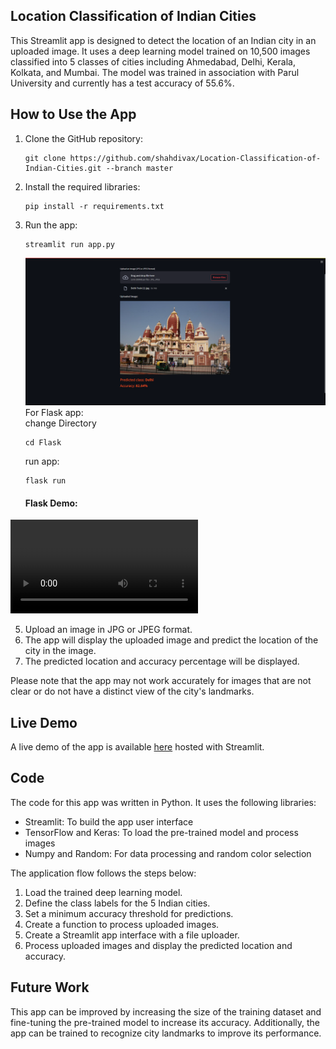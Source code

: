 ## Location Classification of Indian Cities

This Streamlit app is designed to detect the location of an Indian city in an uploaded image. It uses a deep learning model trained on 10,500 images classified into 5 classes of cities including Ahmedabad, Delhi, Kerala, Kolkata, and Mumbai. The model was trained in association with Parul University and currently has a test accuracy of 55.6%.

## How to Use the App
1. Clone the GitHub repository:
   ```
   git clone https://github.com/shahdivax/Location-Classification-of-Indian-Cities.git --branch master
   ```
2. Install the required libraries:
   ```
   pip install -r requirements.txt
   ```
3. Run the app:
   ```
   streamlit run app.py
   ```
   ![image](https://github.com/shahdivax/Location-Classification-of-Indian-Cities/blob/master/github_data/streamlitimg.png)
   For Flask app:<br>
   change Directory
   ```
   cd Flask
   ```
   run app:
   ```
   flask run
   ```
   #### Flask Demo:
  ![Watch the video](https://github.com/shahdivax/Location-Classification-of-Indian-Cities/blob/master/github_data/2023-08-26_1692990000421.mp4)
   
5. Upload an image in JPG or JPEG format.
6. The app will display the uploaded image and predict the location of the city in the image.
7. The predicted location and accuracy percentage will be displayed.

Please note that the app may not work accurately for images that are not clear or do not have a distinct view of the city's landmarks.

## Live Demo
A live demo of the app is available [here](https://location-classification-of-indian-cities.streamlit.app/) hosted with Streamlit.

## Code
The code for this app was written in Python. It uses the following libraries:
* Streamlit: To build the app user interface
* TensorFlow and Keras: To load the pre-trained model and process images
* Numpy and Random: For data processing and random color selection

The application flow follows the steps below:
1. Load the trained deep learning model.
2. Define the class labels for the 5 Indian cities.
3. Set a minimum accuracy threshold for predictions.
4. Create a function to process uploaded images.
5. Create a Streamlit app interface with a file uploader.
6. Process uploaded images and display the predicted location and accuracy.

## Future Work
This app can be improved by increasing the size of the training dataset and fine-tuning the pre-trained model to increase its accuracy. Additionally, the app can be trained to recognize city landmarks to improve its performance.

